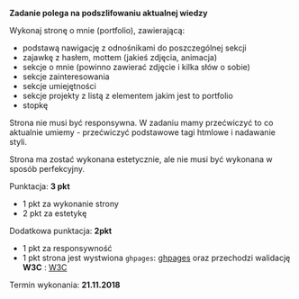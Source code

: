 **Zadanie polega na podszlifowaniu aktualnej wiedzy**

Wykonaj stronę o mnie (portfolio), zawierającą:
        
* podstawą nawigację z odnośnikami do poszczególnej sekcji
* zajawkę z hasłem, mottem (jakieś zdjęcia, animacja)
* sekcje o mnie (powinno zawierać zdjęcie i kilka słów o sobie)
* sekcje zainteresowania
* sekcje umiejętności
* sekcje projekty z listą z elementem jakim jest to portfolio
* stopkę
                 
Strona nie musi być responsywna. W zadaniu mamy przećwiczyć to co aktualnie umiemy - przećwiczyć podstawowe tagi htmlowe i nadawanie styli.

Strona ma zostać wykonana estetycznie, ale nie musi być wykonana w sposób perfekcyjny.
                
Punktacja: **3 pkt**

* 1 pkt za wykonanie strony
* 2 pkt za estetykę
    
Dodatkowa punktacja: **2pkt**

* 1 pkt za responsywność
* 1 pkt strona jest wystwiona `ghpages`: [ghpages](https://pages.github.com/) oraz przechodzi walidację **W3C** : [W3C](https://validator.w3.org/)

Termin wykonania: **21.11.2018**
